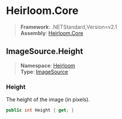 # Heirloom.Core

> **Framework**: .NETStandard,Version=v2.1  
> **Assembly**: [Heirloom.Core][0]  

## ImageSource.Height

> **Namespace**: [Heirloom][0]  
> **Type**: [ImageSource][1]  

### Height

The height of the image (in pixels).

```cs
public int Height { get; }
```

[0]: ../../../Heirloom.Core.md
[1]: ../ImageSource.md

